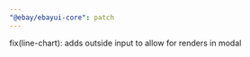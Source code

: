 ```yaml
---
"@ebay/ebayui-core": patch
---
```


fix(line-chart): adds outside input to allow for renders in modal
